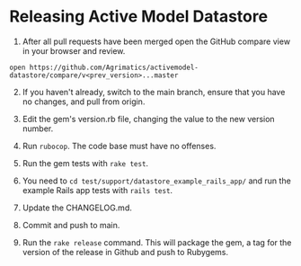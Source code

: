 # Releasing Active Model Datastore

1. After all pull requests have been merged open the GitHub compare view in your browser and review.

`open https://github.com/Agrimatics/activemodel-datastore/compare/v<prev_version>...master`

2. If you haven't already, switch to the main branch, ensure that you have no changes, and pull 
from origin.

3. Edit the gem's version.rb file, changing the value to the new version number.

4. Run `rubocop`. The code base must have no offenses.

5. Run the gem tests with `rake test`.

6. You need to `cd test/support/datastore_example_rails_app/` and run the example Rails app tests 
with `rails test`.

7. Update the CHANGELOG.md.

8. Commit and push to main.

9. Run the `rake release` command. This will package the gem, a tag for the version of the release 
in Github and push to Rubygems.
